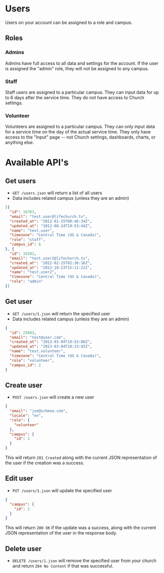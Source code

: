 # Users

Users on your account can be assigned to a role and campus. 

## Roles

### Admins

Admins have full access to all data and settings for the account. If the user is assigned the "admin" role, they will not be assigned to any campus.

### Staff

Staff users are assigned to a particular campus. They can input data for up to 6 days after the service time. They do not have access to Church settings.

### Volunteer

Volunteers are assigned to a particular campus. They can only input data for a service time on the day of the actual service time. They only have access to the "Input" page -- not Church settings, dashboards, charts, or anything else.


# Available API's

## Get users

* `GET /users.json` will return a list of all users
* Data includes related campus (unless they are an admin)

```json
[{
  "id": 16763,
  "email": "test.user@lifechurch.tv",
  "created_at": "2012-01-25T00:46:34Z",
  "updated_at": "2012-08-24T19:53:44Z",
  "name": "test.user",
  "timezone": "Central Time (US & Canada)",
  "role": "staff",
  "campus_id": 6
}, {
  "id": 18342,
  "email": "test.user2@lifechurch.tv",
  "created_at": "2012-02-15T02:36:16Z",
  "updated_at": "2012-10-23T15:11:22Z",
  "name": "test.user2",
  "timezone": "Central Time (US & Canada)",
  "role": "admin"
}]
```


## Get user

* `GET /users/1.json` will return the specified user
* Data includes related campus (unless they are an admin)

```json
{
  "id": 25693,
  "email": "test@user.com",
  "created_at": "2013-03-04T19:53:06Z",
  "updated_at": "2013-03-04T20:23:45Z",
  "name": "test.volunteer",
  "timezone": "Central Time (US & Canada)",
  "role": "volunteer",
  "campus_id": 2
}
```

## Create user

* `POST /users.json` will create a new user

```json
{
  "email": "joe@schmoe.com",
  "locale": "en",
  "role": {
    "volunteer"
  },
  "campus": {
    "id": 1
  }
}
```

This will return ```201 Created``` along with the current JSON representation of the user if the creation was a success.

## Edit user

* `PUT /users/1.json` will update the specified user

```json
{
  "campus": {
    "id": 2
  }
}
```

This will return ```200 OK``` if the update was a success, along with the current JSON representation of the user in the response body.

## Delete user

* `DELETE /users/1.json` will remove the specified user from your church and return ```204 No Content``` if that was successful. 
